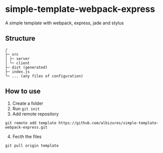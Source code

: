# simple-template-webpack-express

A simple template with webpack, express, jade and stylus

## Structure
```
/
├─ src
│ ├─ server
│ └─ client
├─ dist (generated)
├─ index.js
└─ ... (any files of configuration)
```

## How to use

1. Create a folder
2. Run `git init`
3. Add remote repository
```
git remote add template https://github.com/albizures/simple-template-webpack-express.git
```
4. Fecth the files
```
git pull origin template
```
